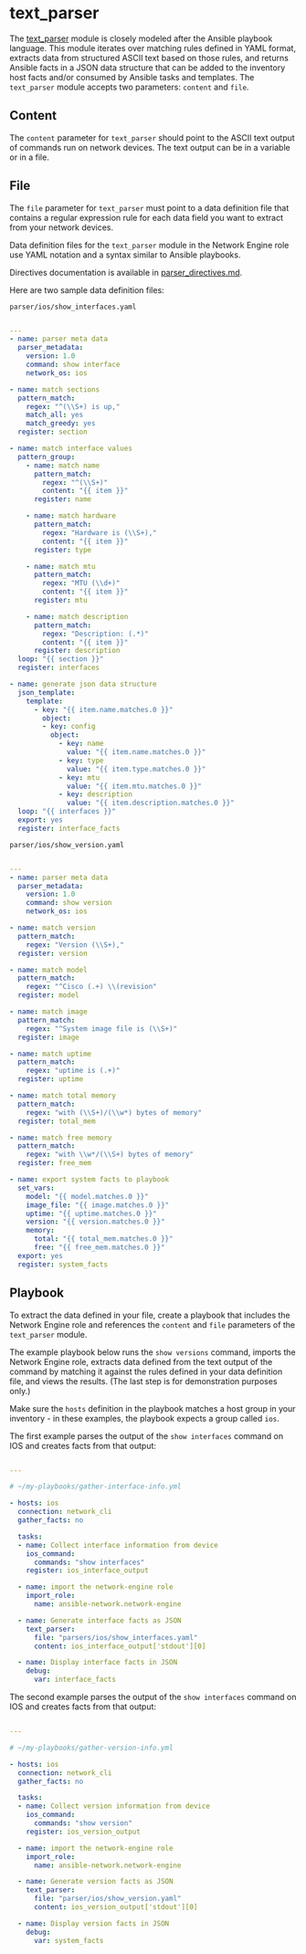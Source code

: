 # text_parser

The [text_parser](https://github.com/ansible-network/network-engine/blob/devel/library/text_parser.py)
module is closely modeled after the Ansible playbook language.
This module iterates over matching rules defined in YAML format, extracts data from structured ASCII text based on those rules,
and returns Ansible facts in a JSON data structure that can be added to the inventory host facts and/or consumed by Ansible tasks and templates.
The `text_parser` module accepts two parameters: `content` and `file`.

## Content

The `content` parameter for `text_parser` should point to the ASCII text output of commands run on network devices. The text output can be in a variable or in a file.


## File

The `file` parameter for `text_parser` must point to a data definition file that contains a regular expression rule for each data field you want to extract from your network devices. 

Data definition files for the `text_parser` module in the Network Engine role use YAML notation and a syntax similar to Ansible playbooks.

Directives documentation is available in [parser_directives.md](https://github.com/ansible-network/network-engine/blob/devel/docs/directives/parser_directives.md).

Here are two sample data definition files:

`parser/ios/show_interfaces.yaml`
```yaml

---
- name: parser meta data
  parser_metadata:
    version: 1.0
    command: show interface
    network_os: ios

- name: match sections
  pattern_match:
    regex: "^(\\S+) is up,"
    match_all: yes
    match_greedy: yes
  register: section

- name: match interface values
  pattern_group:
    - name: match name
      pattern_match:
        regex: "^(\\S+)"
        content: "{{ item }}"
      register: name

    - name: match hardware
      pattern_match:
        regex: "Hardware is (\\S+),"
        content: "{{ item }}"
      register: type

    - name: match mtu
      pattern_match:
        regex: "MTU (\\d+)"
        content: "{{ item }}"
      register: mtu

    - name: match description
      pattern_match:
        regex: "Description: (.*)"
        content: "{{ item }}"
      register: description
  loop: "{{ section }}"
  register: interfaces

- name: generate json data structure
  json_template:
    template:
      - key: "{{ item.name.matches.0 }}"
        object:
        - key: config
          object:
            - key: name
              value: "{{ item.name.matches.0 }}"
            - key: type
              value: "{{ item.type.matches.0 }}"
            - key: mtu
              value: "{{ item.mtu.matches.0 }}"
            - key: description
              value: "{{ item.description.matches.0 }}"
  loop: "{{ interfaces }}"
  export: yes
  register: interface_facts

```

`parser/ios/show_version.yaml`

```yaml

---
- name: parser meta data
  parser_metadata:
    version: 1.0
    command: show version
    network_os: ios

- name: match version
  pattern_match:
    regex: "Version (\\S+),"
  register: version

- name: match model
  pattern_match:
    regex: "^Cisco (.+) \\(revision"
  register: model

- name: match image
  pattern_match:
    regex: "^System image file is (\\S+)"
  register: image

- name: match uptime
  pattern_match:
    regex: "uptime is (.+)"
  register: uptime

- name: match total memory
  pattern_match:
    regex: "with (\\S+)/(\\w*) bytes of memory"
  register: total_mem

- name: match free memory
  pattern_match:
    regex: "with \\w*/(\\S+) bytes of memory"
  register: free_mem

- name: export system facts to playbook
  set_vars:
    model: "{{ model.matches.0 }}"
    image_file: "{{ image.matches.0 }}"
    uptime: "{{ uptime.matches.0 }}"
    version: "{{ version.matches.0 }}"
    memory:
      total: "{{ total_mem.matches.0 }}"
      free: "{{ free_mem.matches.0 }}"
  export: yes
  register: system_facts

```

## Playbook

To extract the data defined in your file, create a playbook that includes the Network Engine role and references the `content` and `file` parameters of the `text_parser` module. 

The example playbook below runs the `show versions` command, imports the Network Engine role, extracts data defined from the text output of the command by matching it against the rules defined
in your data definition file, and views the results. (The last step is for demonstration purposes only.) 

Make sure the `hosts` definition in the playbook matches a host group in your inventory - in these examples, the playbook expects a group called `ios`.

The first example parses the output of the `show interfaces` command on IOS and creates facts from that output:

```yaml

---

# ~/my-playbooks/gather-interface-info.yml

- hosts: ios
  connection: network_cli
  gather_facts: no

  tasks:
  - name: Collect interface information from device
    ios_command:
      commands: "show interfaces"
    register: ios_interface_output

  - name: import the network-engine role
    import_role:
      name: ansible-network.network-engine

  - name: Generate interface facts as JSON
    text_parser:
      file: "parsers/ios/show_interfaces.yaml"
      content: ios_interface_output['stdout'][0]

  - name: Display interface facts in JSON
    debug:
      var: interface_facts
```

The second example parses the output of the `show interfaces` command on IOS and creates facts from that output:

```yaml

---

# ~/my-playbooks/gather-version-info.yml

- hosts: ios
  connection: network_cli
  gather_facts: no

  tasks:
  - name: Collect version information from device
    ios_command:
      commands: "show version"
    register: ios_version_output

  - name: import the network-engine role
    import_role:
      name: ansible-network.network-engine

  - name: Generate version facts as JSON
    text_parser:
      file: "parser/ios/show_version.yaml"
      content: ios_version_output['stdout'][0]

  - name: Display version facts in JSON
    debug:
      var: system_facts
```

